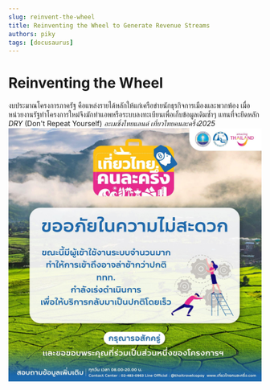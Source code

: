```yaml
---
slug: reinvent-the-wheel
title: Reinventing the Wheel to Generate Revenue Streams
authors: piky
tags: [docusaurus]
---
```

# Reinventing the Wheel
งบประมาณโครงการภาครัฐ คือแหล่งรายได้หลักให้แก่เครือข่ายนักธุรกิจการเมืองและพวกพ้อง เมื่อ หน่วยงานรัฐทำโครงการใหม่จึงมักทำแอพหรือระบบลงทะเบียนเพื่อเก็บข้อมูลเดิมซ้ำๆ แทนที่จะยึดหลัก *DRY* (Don't Repeat Yourself)
_อะเมซิ่งไทยแลนด์_
_เที่ยวไทยคนละครึ่ง2025_
![Amazing Thailand](./tat.jpg)